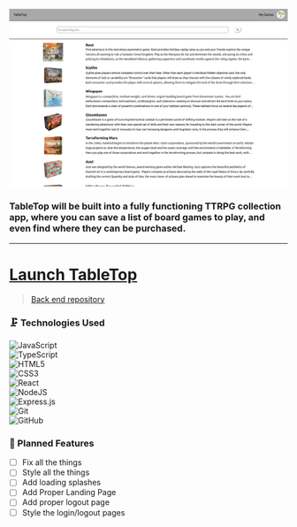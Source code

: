 ![Title Image](/public/Assets/tableTop.png)

### TableTop will be built into a fully functioning TTRPG collection app, where you can save a list of  board games to play, and even find where they can be purchased.
---

# [Launch TableTop](https://tabletop-pkelly.netlify.app/)


> [Back end repository](https://github.com/pat-kelly/table-top-backEnd)




### 🗜️ Technologies Used
![JavaScript](https://img.shields.io/badge/javascript-%23323330.svg?style=for-the-badge&logo=javascript&logoColor=%23F7DF1E)<br/>
![TypeScript](https://img.shields.io/badge/-TypeScript-3178c6?style=for-the-badge&logo=TypeScript&logoColor=white)<br/>
![HTML5](https://img.shields.io/badge/html5-%23E34F26.svg?style=for-the-badge&logo=html5&logoColor=white)<br />
![CSS3](https://img.shields.io/badge/css3-%231572B6.svg?style=for-the-badge&logo=css3&logoColor=white)<br />
![React](https://img.shields.io/badge/react-%2320232a.svg?style=for-the-badge&logo=react&logoColor=%2361DAFB)<br />
![NodeJS](https://img.shields.io/badge/node.js-6DA55F?style=for-the-badge&logo=node.js&logoColor=white)<br />
![Express.js](https://img.shields.io/badge/express.js-%23404d59.svg?style=for-the-badge&logo=express&logoColor=%2361DAFB)<br />
![Git](https://img.shields.io/badge/git-%23F05033.svg?style=for-the-badge&logo=git&logoColor=white)<br />
![GitHub](https://img.shields.io/badge/github-%23121011.svg?style=for-the-badge&logo=github&logoColor=white)<br />

### 🧊 Planned Features
- [ ] Fix all the things
- [ ] Style all the things
- [ ] Add loading splashes
- [ ] Add Proper Landing Page
- [ ] Add proper logout page
- [ ] Style the login/logout pages